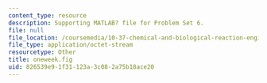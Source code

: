 ```yaml
---
content_type: resource
description: Supporting MATLAB? file for Problem Set 6.
file: null
file_location: /coursemedia/10-37-chemical-and-biological-reaction-engineering-spring-2007/826539e91f31123a3c082a75b18ace20_oneweek.fig
file_type: application/octet-stream
resourcetype: Other
title: oneweek.fig
uid: 826539e9-1f31-123a-3c08-2a75b18ace20
---
```

